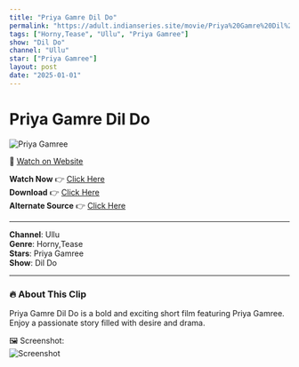 ```yaml
---
title: "Priya Gamre Dil Do"
permalink: "https://adult.indianseries.site/movie/Priya%20Gamre%20Dil%20Do"
tags: ["Horny,Tease", "Ullu", "Priya Gamree"]
show: "Dil Do"
channel: "Ullu"
star: ["Priya Gamree"]
layout: post
date: "2025-01-01"
---
```


# Priya Gamre Dil Do

![Priya Gamree](https://shorts.desisins.com/wp-content/uploads/2023/09/Dil-Do-Priya-Gamre-Ullu-DesiSins.com_.jpg)

🔗 [Watch on Website](https://adult.indianseries.site/movie/Priya%20Gamre%20Dil%20Do)

**Watch Now** 👉 [Click Here](https://adult.indianseries.site/movie/Priya%20Gamre%20Dil%20Do)  
**Download** 👉 [Click Here](https://adult.indianseries.site/movie/Priya%20Gamre%20Dil%20Do)  
**Alternate Source** 👉 [Click Here](https://adult.indianseries.site/movie/Priya%20Gamre%20Dil%20Do)

---

**Channel**: Ullu  
**Genre**: Horny,Tease  
**Stars**: Priya Gamree  
**Show**: Dil Do

---

### 🔥 About This Clip

Priya Gamre Dil Do is a bold and exciting short film featuring Priya Gamree. Enjoy a passionate story filled with desire and drama.
 
🖼️ Screenshot:  
![Screenshot](https://shorts.desisins.com/wp-content/uploads/2023/09/Dil-Do-Priya-Gamre-Ullu-DesiSins.com_.jpg)
